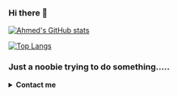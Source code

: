 ### Hi there 👋

[![Ahmed's GitHub stats](https://github-readme-streak-stats.herokuapp.com/?user=ahmedmoselhi&theme=dark&background=000000)
](https://github.com/ahmedmoselhi)

[![Top Langs](https://github-readme-stats.vercel.app/api/top-langs/?username=ahmedmoselhi&layout=compact&theme=vision-friendly-dark)](https://github.com/anuraghazra/github-readme-stats)

### Just a noobie trying to do something.....


<details>
  <summary> <b> Contact me </b> </summary>
  
- [Personal e-mail](mailto:ahmedmoselhi@gmail.com)
- __Telegram:__ `http://tg.me/kanged99`
- [Facebook](https://www.facebook.com/ahmed.moselhi.98)
</details>
